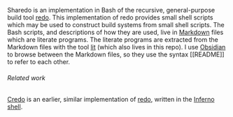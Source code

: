 Sharedo is an implementation in Bash of the recursive, general-purpose build tool [redo](https://redo.readthedocs.io/en/latest/).  This implementation of redo provides small shell scripts which may be used to construct build systems from small shell scripts.  The Bash scripts, and descriptions of how they are used, live in [Markdown](https://help.obsidian.md/How+to/Format+your+notes) files which are literate programs.  The literate programs are extracted from the Markdown files with the tool [lit](https://github.com/catenate/sharedo/blob/main/lit.md) (which also lives in this repo).  I use [Obsidian](https://obsidian.md/) to browse between the Markdown files, so they use the syntax [[README]] to refer to each other.

###### Related work

[Credo](https://github.com/catenate/credo) is an earlier, similar implementation of [redo](https://redo.readthedocs.io/en/latest/), written in the [Inferno shell](http://www.vitanuova.com/inferno/papers/sh.html).
